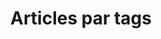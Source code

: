 ---
title: Articles par tags
layout: tags
permalink: /tags/
show_excerpts: true
entries_layout: list
---